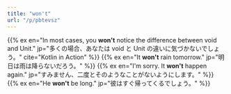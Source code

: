 ```yaml
---
title: "won't"
url: "/p/pbtevsz"
---
```


{{% ex en="In most cases, you **won't** notice the difference between void and Unit." jp="多くの場合、あなたは void と Unit の違いに気づかないでしょう。" cite="Kotlin in Action" %}}
{{% ex en="It **won't** rain tomorrow." jp="明日は雨は降らないだろう。" %}}
{{% ex en="I'm sorry. It **won't** happen again." jp="すみません、二度とそのようなことがないようにします。" %}}
{{% ex en="He **won't** be long." jp="彼はすぐ帰ってくるでしょう。" %}}

